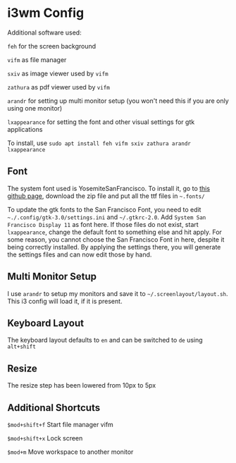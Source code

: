 i3wm Config
===========

Additional software used:

`feh` for the screen background

`vifm` as file manager

`sxiv` as image viewer used by `vifm`

`zathura` as pdf viewer used by `vifm`

`arandr` for setting up multi monitor setup (you won't need this if you are only using one monitor)

`lxappearance` for setting the font and other visual settings for gtk applications

To install, use `sudo apt install feh vifm sxiv zathura arandr lxappearance`


Font
----

The system font used is YosemiteSanFrancisco.
To install it, go to [this github page](https://github.com/supermarin/YosemiteSanFranciscoFont), download the zip file and put all the ttf files in `~.fonts/`

To update the gtk fonts to the San Francisco Font, you need to edit `~./.config/gtk-3.0/settings.ini` and `~/.gtkrc-2.0`. Add `System San Francisco Display 11` as font here.
If those files do not exist, start `lxappearance`, change the default font to something else and hit apply. For some reason, you cannot choose the San Francisco Font in here, despite it being correctly installed. By applying the settings there, you will generate the settings files and can now edit those by hand.


Multi Monitor Setup
-------------------

I use `arandr` to setup my monitors and save it to `~/.screenlayout/layout.sh`. This i3 config will load it, if it is present.


Keyboard Layout
---------------

The keyboard layout defaults to `en` and can be switched to `de` using `alt+shift`


Resize
------

The resize step has been lowered from 10px to 5px


Additional Shortcuts
--------------------

`$mod+shift+f` Start file manager vifm

`$mod+shift+x` Lock screen

`$mod+m` Move workspace to another monitor
